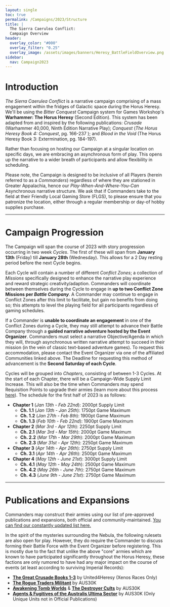 ```yaml
---
layout: single
toc: true
permalink: /Campaigns/2023/Structure
title: |
  The Sierra Caerulea Conflict:
  Campaign Overview
header:
  overlay_color: "#000"
  overlay_filter: "0.25"
  overlay_image: /assets/images/banners/Heresy_BattleFieldOverview.png
sidebar:
  nav: Campaign2023
---
```


# Introduction
*The Sierra Caerulea Conflict* is a narrative campaign comprising of a mass engagement within the fridges of Galactic space during the Horus Heresy. We'll be using the *Bitter Conquest* Campaign system for Games Workshop's **Warhammer: The Horus Heresy** (Second Edition). This system has been adapted from and inspired by the following publications: _Crusade_ (Warhammer 40,000, Ninth Edition Narrative Play); *Conquest* (*The Horus Heresy Book 4: Conquest*, pg. 166-237 ); and *Blood in the Void* (The Horus Heresy Book 3: Extermination, pg. 184-197).

Rather than focusing on hosting our Campaign at a singular location on specific days, we are embracing an asynchronous form of play. This opens up the narrative to a wider breath of participants and allow flexibility in scheduling.

Please note, the Campaign is designed to be inclusive of all Players (herein referred to as a *Commanders*) regardless of where they are stationed in Greater Appalachia, hence our _Play-When-And-Where-You-Can_ Asynchronous narrative structure. We ask that if Commanders take to the field at their Friendly Local Gaming Store (FLGS), to please ensure that you patronize the location, either through a regular membership or day-of hobby supplies purchase.


---


# Campaign Progression

The Campaign will span the course of 2023 with story progression occurring in two week _Cycles_. The first of these will span from **January 13th** (Friday) till **January 28th** (Wednesday). This allows for a 2 Day resting period before the next Cycle begins. 

Each Cycle will contain a number of different _Conflict Zones_; a collection of _Missions_ specifically designed to enhance the narrative play experience and reward strategic creativity/adaption. Commanders will coordinate between themselves during the Cycle to engage in **up to two Conflict Zone Missions per _Battle Company_**. A Commander may continue to engage in Conflict Zones after this limit to facilitate, but gain no benefits from doing so; this attempts to level the playing field for all participants regardless of gaming schedules. 

If a Commander is **unable to coordinate an engagement** in one of the Conflict Zones during a Cycle, they may still attempt to advance their Battle Company through a **guided narrative adventure hosted by the Event Organizer**. Commanders must select a narrative Objective/Agenda in which they will, through asynchronous written narrative attempt to succeed in their mission (in the vein of classic text-based adventure games). To request this accommodation, please contact the Event Organizer via one of the affiliated Communities linked above. The Deadline for requesting this method of advancement is the **Second Saturday of each Cycle**.

Cycles will be grouped into _Chapters_, consisting of between 1-3 Cycles. At the start of each Chapter, there will be a Campaign-Wide Supply Limit Increase. This will also be the time when Commanders may spend Requisition Points to upgrade their armies (learn more about this process [here](/Bitter-Conquest#requisitions)). The schedule for the first half of 2023 is as follows:

  - **Chapter 1** (_Jan 13th - Feb 22nd_): 2000pt Supply Limit
    - **Ch. 1.1** (_Jan 13th - Jan 25th_): 1750pt Game Maximum
    - **Ch. 1.2** (_Jan 27th - Feb 8th_): 1900pt Game Maximum
    - **Ch. 1.3** (_Feb 10th - Feb 22nd_): 1900pt Game Maximum 
  - **Chapter 2** (_Mar 3rd - Apr 12th_): 2250pt Supply Limit
    - **Ch. 2.1** (_Mar 3rd - Mar 15th_): 2000pt Game Maximum
    - **Ch. 2.2** (_Mar 17th - Mar 29th_): 2000pt Game Maximum
    - **Ch. 2.3** (_Mar 31st - Apr 12th_): 2250pt Game Maximum
  - **Chapter 3** (_Apr 14th - Apr 26th_): 2750pt Supply Limit
    - **Ch. 3.1** (_Apr 14th - Apr 26th_): 2500pt Game Maximum
  - **Chapter 4** (_May 12th - June 21st_): 3000pt Supply Limit
    - **Ch. 4.1** (_May 12th - May 24th_): 2500pt Game Maximum
    - **Ch. 4.2** (_May 26th - June 7th_): 2750pt Game Maximum
    - **Ch. 4.3** (_June 9th - June 21st_): 2750pt Game Maximum


---


# Publications and Expansions

Commanders may construct their armies using our list of pre-approved publications and expansions, both official and community-maintained. [You can find our constantly updated list here.](/Tools#approved-publications-for-all-events)

In the spirit of the mysteries surrounding the Nebula, the following rulesets are also open for play. However, they do require the Commander to discuss forming their Battle Force with the Event Organizer before registering. This is mostly due to the fact that unlike the above "core" armies which are known to have participated significantly throughout the Horus Heresy, these factions are only rumored to have had any major impact on the course of events (at least according to surviving Imperial Records):

- [**The Great Crusade Books 1-3**](http://unityb4heresy.blogspot.com/2020/08/the-great-crusade-enemies-of-emperor.html) by United4Heresy (Xenos Races Only)
- [**The Rogue Traders Militant**](https://drive.google.com/file/d/17CjCU6W4_PTcuC9qZgePrqfctzIZbTTq/view) by AUS30K
- [**Awakening Tomb Worlds**](https://drive.google.com/file/d/1zalE_TVfkmwsyeYd3r-s8g6BandYnyL_/view?usp=sharing) & [**The Destroyer Cults**](https://drive.google.com/file/d/11iAvcOza8ig7uyqwe_3QSWHuTvw5MJU_/view?usp=sharing) by AUS30K
- [**Agents & Fugitives of the Australis Ultima Sector**](https://drive.google.com/file/d/1w9OfWG3maZGCUQSWocZ7YIcSppSHvFoP/view?usp=sharing) by AUS30K (Only Unique Units not in Official Publications)